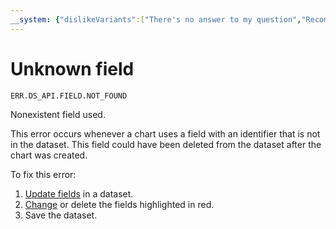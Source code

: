 ```yaml
---
__system: {"dislikeVariants":["There's no answer to my question","Recommendations aren't helpful","Content does not match the title","Other"]}
---
```

# Unknown field

`ERR.DS_API.FIELD.NOT_FOUND`

Nonexistent field used.

This error occurs whenever a chart uses a field with an identifier that is not in the dataset.
This field could have been deleted from the dataset after the chart was created.

To fix this error:

1. [Update fields](../../operations/dataset/update-field.md) in a dataset.
1.  [Change](../../operations/dataset/update-field.md#replace-field) or delete the fields highlighted in red.
1. Save the dataset.
